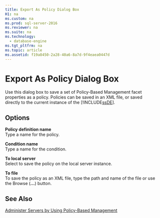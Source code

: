 ```yaml
---
title: Export As Policy Dialog Box
H1: na
ms.custom: na
ms.prod: sql-server-2016
ms.reviewer: na
ms.suite: na
ms.technology: 
  - database-engine
ms.tgt_pltfrm: na
ms.topic: article
ms.assetid: f19a8450-2a28-40a6-8a7d-9f4eaea0447d
---
```

# Export As Policy Dialog Box
  Use this dialog box to save a set of Policy\-Based Management facet properties as a policy. Policies can be saved in an XML file, or saved directly to the current instance of the [!INCLUDE[ssDE](../../Token/Other/ssDE_md.md)].  
  
## Options  
 **Policy definition name**  
 Type a name for the policy.  
  
 **Condition name**  
 Type a name for the condition.  
  
 **To local server**  
 Select to save the policy on the local server instance.  
  
 **To file**  
 To save the policy as an XML file, type the path and name of the file or use the Browse \(**...**\) button.  
  
## See Also  
 [Administer Servers by Using Policy-Based Management](../../Topics/TopicNameNotContainA/Administer-Servers-by-Using-Policy-Based-Management.md)  
  
  